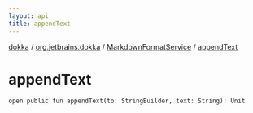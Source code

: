 ```yaml
---
layout: api
title: appendText
---
```

[dokka](../../index.html) / [org.jetbrains.dokka](../index.html) / [MarkdownFormatService](index.html) / [appendText](appendText.html)


# appendText


```
open public fun appendText(to: StringBuilder, text: String): Unit
```
